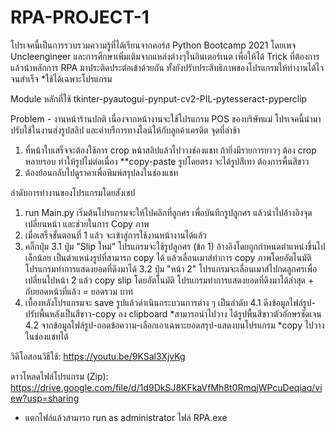 # RPA-PROJECT-1
  โปรเจคนี้เป็นการรวบรวมความรู้ที่ได้เรียนจากคอร์ส Python Bootcamp 2021 โดยเพจ Uncleengineer และการศึกษาเพิ่มเติมจากแหล่งต่างๆในอินเตอร์เนต เพื่อให้ได้ Trick ที่ต้องการ แล้วนำหลักการ RPA มาประติดประต่อเข้าด้วยกัน ทั้งยังปรับประสิทธิภาพของโปรแกรมให้ทำงานได้ไวจนสำเร็จ  *ใช้ได้เฉพาะโปรแกรม
  
  Module หลักที่ใช้  tkinter-pyautogui-pynput-cv2-PIL-pytesseract-pyperclip

Problem - งานหน้าร้านปกติ
  เนื่องจากหน้างานจะใช้โปรแกรม POS ของบริษัทแม่ โปรเจคนี้นำมาปรับใช้ในงานส่งรูปสลิป และค่าบรืการทางไลน์ให้กับลูกค้าเครดิต จุดที่ล่าช้า
  1. ที่หน้าใบเสร็จจะต้องใช้การ crop หน้าสลิปแล้วไปวางช่องแชท ถ้ายิ่งมีรายการยาวๆ ต้อง crop หลายรอบ ทำให้รูปไม่ต่อเนื่อง **copy-paste รูปโดยตรง จะได้รูปสีเทา ต้องการพื้นสีขาว
  2. ต้องย้อนกลับไปดูราคาเพื่อพิมพ์สรุปลงในช่องแชท
  
ลำดับการทำงานของโปรแกรมโดยสังเขป
  1. run Main.py เริ่มต้นโปรแกรมจะให้ไปคลิกที่ลูกศร เพื่อบันทึกรูปลูกศร แล้วนำไปอ้างอิงจุดเปลี่ยนหน้า และช่วยในการ Copy ภาพ
  2. เมื่อเสร็จขั้นตอนที่ 1 แล้ว จะเข้าสู่การใช้งานหน้างานได้แล้ว
  3. คลิ๊กปุ่ม 
    3.1 ปุ่ม "Slip ใหม่" โปรแกรมจะใช้รูปลูกศร (ข้อ 1) อ้างอิงโดยถูกกำหนดตำแหน่งขึ้นไปเล็กน้อย เป็นตำแหน่งรูปที่สามารถ copy ได้ แล้วเลื่อนเมาส์ทำการ copy ภาพโดยอัตโนมัติ
        โปรแกรมทำการแสดงยอดที่ดึงมาได้
    3.2 ปุ่ม "หน้า 2" โปรแกรมจะเลื่อนเมาส์ไปกดลูกศรเพื่อเปลี่ยนไปหน้า 2 แล้ว copy slip โดยอัตโนมัติ
        โปรแกรมทำการแสดงยอดที่ดึงมาได้ล่าสุด + กับยอดหน้าที่แล้ว = ยอดรวม บาท
  4. เบื้องหลังโปรแกรมจะ save รูปแล้วดำเนินกระบวนการต่าง ๆ เป็นลำดับ
    4.1 ดึงข้อมูลไฟล์รูป-ปรับพื้นหลังเป็นสีขาว-copy ลง clipboard *สามารถนำไปวาง ได้รูปพื้นสีขาวตัวอักษรชัดเจน
    4.2 จากข้อมูลไฟล์รูป-ถอดข้อความ-เลือกเอาเฉพาะยอดสรุป-แสดงบนโปรแกรม *copy ไปวางในช่องแชทได้
    

วิดีโอสอนวิธีใช้: https://youtu.be/9KSal3XjvKg

ดาวโหลดไฟล์โปรแกรม (Zip): https://drive.google.com/file/d/1d9DkSJ8KFkaVfMh8t0RmqjWPcuDeqiaq/view?usp=sharing
* แตกไฟล์แล้วสามารถ run as administrator ไฟล์ RPA.exe
